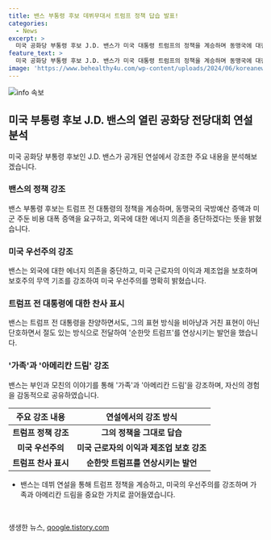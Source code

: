 ```yaml
---
title: 밴스 부통령 후보 데뷔무대서 트럼프 정책 답습 발표!
categories:
  - News
excerpt: >
  미국 공화당 부통령 후보 J.D. 밴스가 미국 대통령 트럼프의 정책을 계승하며 동맹국에 대한 부담 증액을 강조하고, 보호무역 정책을 강조하는 연설을 했다. 그의 데뷔 연설에서는 가족과 아메리칸 드림이 중요한 키워드로 부각되었으며, 부인과 어머니의 이야기를 이용해 감동적인 메시지를 전달했다. 이는 밴스의 낮은 출신에서의 성공 이야기를 강조하는 전략으로 해석된다.
feature_text: >
  미국 공화당 부통령 후보 J.D. 밴스가 미국 대통령 트럼프의 정책을 계승하며 동맹국에 대한 부담 증액을 강조하고, 보호무역 정책을 강조하는 연설을 했다. 그의 데뷔 연설에서는 가족과 아메리칸 드림이 중요한 키워드로 부각되었으며, 부인과 어머니의 이야기를 이용해 감동적인 메시지를 전달했다. 이는 밴스의 낮은 출신에서의 성공 이야기를 강조하는 전략으로 해석된다.
image: 'https://www.behealthy4u.com/wp-content/uploads/2024/06/koreanews.jpg'
---
```


<p><img src="https://www.behealthy4u.com/wp-content/uploads/2024/06/koreanews.jpg" alt="info 속보" /></p>

<h2 data-ke-size="size26">미국 부통령 후보 J.D. 밴스의 열린 공화당 전당대회 연설 분석</h2>

<p data-ke-size="size16">미국 공화당 부통령 후보인 J.D. 밴스가 공개된 연설에서 강조한 주요 내용을 분석해보겠습니다.</p>

<h3>밴스의 정책 강조</h3>

<p data-ke-size="size16">밴스 부통령 후보는 트럼프 전 대통령의 정책을 계승하며, 동맹국의 국방예산 증액과 미군 주둔 비용 대폭 증액을 요구하고, 외국에 대한 에너지 의존을 중단하겠다는 뜻을 밝혔습니다.</p>

<h3>미국 우선주의 강조</h3>

<p data-ke-size="size16">밴스는 외국에 대한 에너지 의존을 중단하고, 미국 근로자의 이익과 제조업을 보호하며 보호주의 무역 기조를 강조하여 미국 우선주의를 명확히 밝혔습니다.</p>

<h3>트럼프 전 대통령에 대한 찬사 표시</h3>

<p data-ke-size="size16">밴스는 트럼프 전 대통령을 찬양하면서도, 그의 표현 방식을 비아냥과 거친 표현이 아닌 단호하면서 절도 있는 방식으로 전달하여 '순한맛 트럼프'를 연상시키는 발언을 했습니다.</p>

<h3>'가족'과 '아메리칸 드림' 강조</h3>

<p data-ke-size="size16">밴스는 부인과 모친의 이야기를 통해 '가족'과 '아메리칸 드림'을 강조하며, 자신의 경험을 감동적으로 공유하였습니다.</p>

<table>
<thead>
<tr>
<th>주요 강조 내용</th>
<th>연설에서의 강조 방식</th>
</tr>
</thead>
<tbody>
<tr>
<td style="text-align: center; height: 17px;"><b>트럼프 정책 강조</b></td>
<td style="text-align: center; height: 17px;"><b>그의 정책을 그대로 답습</b></td>
</tr>
<tr>
<td style="text-align: center; height: 17px;"><b>미국 우선주의</b></td>
<td style="text-align: center; height: 17px;"><b>미국 근로자의 이익과 제조업 보호 강조</b></td>
</tr>
<tr>
<td style="text-align: center; height: 17px;"><b>트럼프 찬사 표시</b></td>
<td style="text-align: center; height: 17px;"><b>순한맛 트럼프를 연상시키는 발언</b></td>
</tr>
</tbody>
</table>

<ul>
<li>밴스는 데뷔 연설을 통해 트럼프 정책을 계승하고, 미국의 우선주의를 강조하며 가족과 아메리칸 드림을 중요한 가치로 끌어들였습니다.</li>
</ul>

<p data-ke-size="size16">&nbsp;</p>
생생한 뉴스, <a href="https://qoogle.tistory.com" rel="dofollow">qoogle.tistory.com</a>


